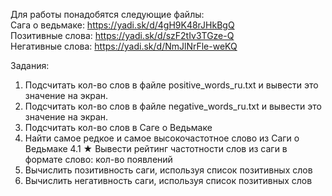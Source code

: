 Для работы понадобятся следующие файлы: \
Сага о ведьмаке: https://yadi.sk/d/4gH9K48rJHkBgQ \
Позитивные слова: https://yadi.sk/d/szF2tIv3TGze-Q \
Негативные слова: https://yadi.sk/d/NmJlNrFle-weKQ

Задания:
1. Подсчитать кол-во слов в файле positive_words_ru.txt и вывести это значение на экран.
2. Подсчитать кол-во слов в файле negative_words_ru.txt и вывести это значение на экран.
3. Подсчитать кол-во слов в Саге о Ведьмаке
4. Найти самое редкое и самое высокочастотное слово из Саги о Ведьмаке
4.1 ★ Вывести рейтинг частотности слов из саги в формате слово: кол-во появлений
5. Вычислить позитивность саги, используя список позитивных слов
6. Вычислить негативность саги, используя список позитивных слов
